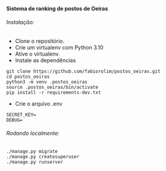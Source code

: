 #### Sistema de ranking de postos de Oeiras

###### Instalação:
* Clone o repositório. 
* Crie um virtualenv com Python 3.10
* Ative o virtualenv. 
* Instale as dependências

```
git clone https://github.com/fabiorolim/postos_oeiras.git
cd postos_oeiras 
python3 -m venv .postos_oeiras
source .postos_oeiras/bin/activate
pip install -r requirements-dev.txt
```

* Crie o arquivo .env
```
SECRET_KEY=
DEBUG=
```

###### Rodando localmente:
```
./manage.py migrate
./manage.py createsuperuser
./manage.py runserver
```
